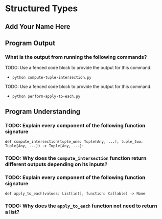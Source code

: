 # Structured Types

## Add Your Name Here

## Program Output

### What is the output from running the following commands?

TODO: Use a fenced code block to provide the output for this command.

- `python compute-tuple-intersection.py`

TODO: Use a fenced code block to provide the output for this command.

- `python perform-apply-to-each.py`

## Program Understanding

### TODO: Explain every component of the following function signature

`def compute_intersection(tuple_one: Tuple[Any, ...], tuple_two: Tuple[Any, ...]) -> Tuple[Any, ...]:`

### TODO: Why does the `compute_intersection` function return different outputs depending on its inputs?

### TODO: Explain every component of the following function signature

`def apply_to_each(values: List[int], function: Callable) -> None`

### TODO: Why does the `apply_to_each` function not need to return a list?
